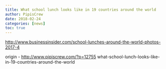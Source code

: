 ```yaml
---
title: What school lunch looks like in 19 countries around the world
author: PipisCrew
date: 2018-02-24
categories: [news]
toc: true
---
```


http://www.businessinsider.com/school-lunches-around-the-world-photos-2017-4

origin - http://www.pipiscrew.com/?p=12755 what-school-lunch-looks-like-in-19-countries-around-the-world